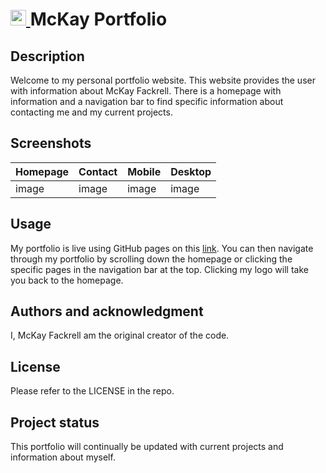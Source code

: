 # <a href="URL" target="_blank" rel="noreferrer"> <img src="https://user-images.githubusercontent.com/110206514/218222658-118c6e5c-af6d-49c8-b747-dfa0b217ea05.png" alt="react" width="25" height="25"/> </a> McKay Portfolio 


## Description

Welcome to my personal portfolio website. This website provides the user with information about McKay Fackrell. There is a homepage with information and a navigation bar to find specific information about contacting me and my current projects. 

## Screenshots
| Homepage | Contact | Mobile | Desktop |
|---------|---------|---------|---------|
| image | image | image | image |

## Usage
My portfolio is live using GitHub pages on this [link](url.com). You can then navigate through my portfolio by scrolling down the homepage or clicking the specific pages in the navigation bar at the top. Clicking my logo will take you back to the homepage.

## Authors and acknowledgment
I, McKay Fackrell am the original creator of the code.

## License

Please refer to the LICENSE in the repo.

## Project status
This portfolio will continually be updated with current projects and information about myself. 

